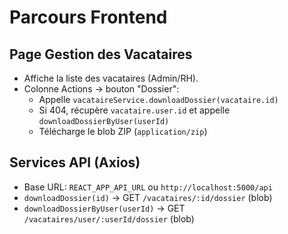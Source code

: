 # Parcours Frontend

## Page Gestion des Vacataires
- Affiche la liste des vacataires (Admin/RH).
- Colonne Actions → bouton "Dossier":
  - Appelle `vacataireService.downloadDossier(vacataire.id)`
  - Si 404, récupère `vacataire.user.id` et appelle `downloadDossierByUser(userId)`
  - Télécharge le blob ZIP (`application/zip`)

## Services API (Axios)
- Base URL: `REACT_APP_API_URL` ou `http://localhost:5000/api`
- `downloadDossier(id)` → GET `/vacataires/:id/dossier` (blob)
- `downloadDossierByUser(userId)` → GET `/vacataires/user/:userId/dossier` (blob)

